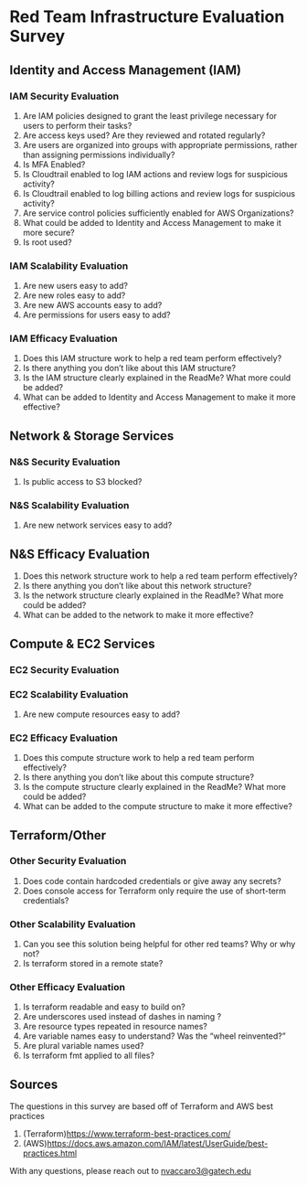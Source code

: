 # Red Team Infrastructure Evaluation Survey

## Identity and Access Management (IAM)

### IAM Security Evaluation

1. Are IAM policies designed to grant the least privilege necessary for users to perform their tasks?
2. Are access keys used? Are they reviewed and rotated regularly?
3. Are users are organized into groups with appropriate permissions, rather than assigning permissions individually?
4. Is MFA Enabled?
5. Is Cloudtrail enabled to log IAM actions and review logs for suspicious activity?
6. Is Cloudtrail enabled to log billing actions and review logs for suspicious activity?
7. Are service control policies sufficiently enabled for AWS Organizations?
8. What could be added to Identity and Access Management to make it more secure?
9. Is root used?

### IAM Scalability Evaluation

1. Are new users easy to add?
2. Are new roles easy to add?
3. Are new AWS accounts easy to add?
4. Are permissions for users easy to add?

### IAM Efficacy Evaluation

1. Does this IAM structure work to help a red team perform effectively?
2. Is there anything you don’t like about this IAM structure?
3. Is the IAM structure clearly explained in the ReadMe? What more could be added?
4. What can be added to Identity and Access Management to make it more effective?

## Network & Storage Services

### N&S Security Evaluation

1. Is public access to S3 blocked?

### N&S Scalability Evaluation

1. Are new network services easy to add?

## N&S Efficacy Evaluation

1. Does this network structure work to help a red team perform effectively?
2. Is there anything you don’t like about this network structure?
3. Is the network structure clearly explained in the ReadMe? What more could be added?
4. What can be added to the network to make it more effective?

## Compute & EC2 Services

### EC2 Security Evaluation

### EC2 Scalability Evaluation

1. Are new compute resources easy to add?

### EC2 Efficacy Evaluation

1. Does this compute structure work to help a red team perform effectively?
2. Is there anything you don’t like about this compute structure?
3. Is the compute structure clearly explained in the ReadMe? What more could be added?
4. What can be added to the compute structure to make it more effective?

## Terraform/Other

### Other Security Evaluation

1. Does code contain hardcoded credentials or give away any secrets?
2. Does console access for Terraform only require the use of short-term credentials?

### Other Scalability Evaluation

1. Can you see this solution being helpful for other red teams? Why or why not?
2. Is terraform stored in a remote state?

### Other Efficacy Evaluation

1. Is terraform readable and easy to build on?
2. Are underscores used instead of dashes in naming ?
3. Are resource types repeated in resource names?
4. Are variable names easy to understand? Was the “wheel reinvented?”
5. Are plural variable names used?
6. Is terraform fmt applied to all files?

## Sources

The questions in this survey are based off of Terraform and AWS best practices

1. (Terraform)<https://www.terraform-best-practices.com/>
2. (AWS)<https://docs.aws.amazon.com/IAM/latest/UserGuide/best-practices.html>

With any questions, please reach out to [nvaccaro3@gatech.edu](mailto:nvaccaro3@gatech.edu)
